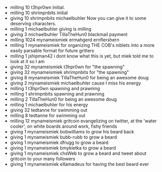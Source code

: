 - milling 10 t3hpr0wn Initial.
- milling 10 shrimpnbits initial
- giving 10 shrimpnbits michaelbuhler Now you can give it to some deserving characters.
- milling 1 michaelbuhler giving is milling
- giving 3 michaelbuhler TillaTheHun0 blackmail payment
- milling 1024 mynameismiek ermahgerd ernflershern
- milling 1 mynameismiek for organizing THE COB's niblets into a more easily parsable format for future gritters
- milling 1 jshipman42 i dont know what this is yet, but miek told me to look at it so I am
- giving 32 mynameismiek t3hpr0wn for "the spawning"
- giving 32 mynameismiek shrimpnbits for "the spawning"
- giving 8 mynameismiek TillaTheHun0 for being an awesome doug
- giving 2 mynameismiek michaelbuhler cause I miss his energy
- milling 1 t3hpr0wn spawning and prawning
- milling 1 shrimpnbits spawning and prawning
- milling 2 TillaTheHun0 for being an awesome doug
- milling 1 michaelbuhler for his energy
- giving 32 tedtanne for swimming out
- milling 8 tedtanne for swimming out
- milling 12 mynameismiek gritcoin evangelizing on twitter, at the 'water cooler', on white boards around work, fishy friends
- giving 1 mynameismiek bobwilliams to grow his beard back
- giving 1 mynameismiek bubb-rubb to grow a beard
- giving 1 mynameismiek dfrugg to grow a beard
- giving 1 mynameismiek bmykietka to grow a beard
- giving 1 mynameismiek chsWeb to grow a beard and tweet about gritcoin to your many followers
- giving 1 mynameismiek eXamadeus for having the best beard ever
